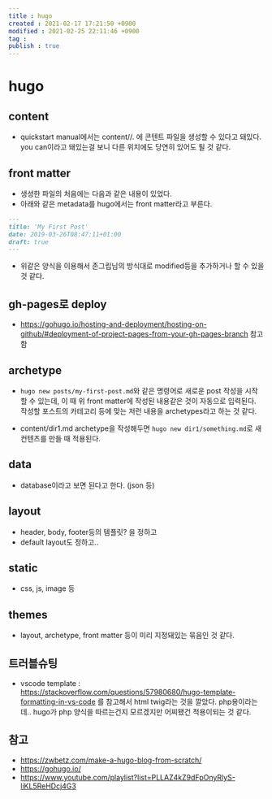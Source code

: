```yaml
---
title : hugo
created : 2021-02-17 17:21:50 +0900
modified : 2021-02-25 22:11:46 +0900
tag : 
publish : true
---
```

# hugo

## content

-   quickstart manual에서는 content/<CATEGORY>/<FILE>.<FORMAT> 에 콘텐트 파일을 생성할 수 있다고 돼있다. you can이라고 돼있는걸 보니 다른 위치에도 당연히 있어도 될 것 같다.

## front matter

-   생성한 파일의 처음에는 다음과 같은 내용이 있었다.
-   아래와 같은 metadata를 hugo에서는 front matter라고 부른다.

```markdown
---
title: 'My First Post'
date: 2019-03-26T08:47:11+01:00
draft: true
---
```

-   위같은 양식을 이용해서 존그립님의 방식대로 modified등을 추가하거나 할 수 있을 것 같다.

## gh-pages로 deploy

-   https://gohugo.io/hosting-and-deployment/hosting-on-github/#deployment-of-project-pages-from-your-gh-pages-branch 참고함

## archetype

-   `hugo new posts/my-first-post.md`와 같은 명령어로 새로운 post 작성을 시작할 수 있는데, 이 때 위 front matter에 작성된 내용같은 것이 자동으로 입력된다. 작성할 포스트의 카테고리 등에 맞는 저런 내용을 archetypes라고 하는 것 같다.

-   content/dir1.md archetype을 작성해두면 `hugo new dir1/something.md`로 새 컨텐츠를 만들 때 적용된다.

## data

-   database이라고 보면 된다고 한다. (json 등)

## layout

-   header, body, footer등의 템플릿? 을 정하고
-   default layout도 정하고..

## static

-   css, js, image 등

## themes

-   layout, archetype, front matter 등이 미리 지정돼있는 묶음인 것 같다.

## 트러블슈팅

-  vscode template : https://stackoverflow.com/questions/57980680/hugo-template-formatting-in-vs-code 를 참고해서 html twig라는 것을 깔았다. php용이라는데.. hugo가 php 양식을 따르는건지 모르겠지만 어찌됐건 적용이되는 것 같다.

## 참고

-   https://zwbetz.com/make-a-hugo-blog-from-scratch/
-   https://gohugo.io/
-   https://www.youtube.com/playlist?list=PLLAZ4kZ9dFpOnyRlyS-liKL5ReHDcj4G3
